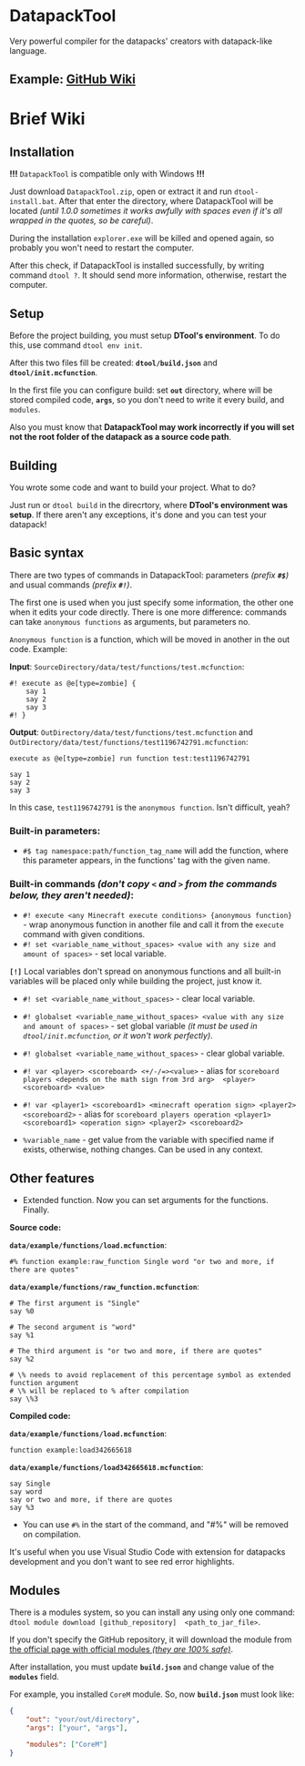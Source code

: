 # DatapackTool
Very powerful compiler for the datapacks' creators with datapack-like language.

## Example: [GitHub Wiki](https://github.com/LeonidMem/DatapackTool/wiki/Example)

# Brief Wiki

## Installation
**!!!** `DatapackTool` is compatible only with Windows **!!!**

Just download `DatapackTool.zip`, open or extract it and run `dtool-install.bat`. After that enter the directory, where 
DatapackTool will be located *(until 1.0.0 sometimes it works awfully with spaces even if it's all wrapped in the quotes, 
so be careful)*.

During the installation `explorer.exe` will be killed and opened again, so probably you won't need to restart the computer.

After this check, if DatapackTool is installed successfully, by writing command `dtool ?`. It should send more information, 
otherwise, restart the computer.

## Setup

Before the project building, you must setup **DTool's environment**. To do this, use command `dtool env init`.

After this two files fill be created: **`dtool/build.json`** and **`dtool/init.mcfunction`**.

In the first file you can configure build: set **`out`** directory, where will be stored compiled code, **`args`**, 
so you don't need to write it every build, and `modules`.

Also you must know that **DatapackTool may work incorrectly if you will set not the root folder of the datapack as 
a source code path**.

## Building

You wrote some code and want to build your project. What to do?

Just run or `dtool build` in the direcrtory, where **DTool's environment was setup**. If there aren't any exceptions, 
it's done and you can test your datapack!

## Basic syntax

There are two types of commands in DatapackTool: parameters *(prefix **`#$`**)* and usual commands *(prefix **`#!`**)*.

The first one is used when you just specify some information, the other one when it edits your code directly. There is 
one more difference: commands can take `anonymous functions` as arguments, but parameters no.

`Anonymous function` is a function, which will be moved in another in the out code. Example:

**Input**: `SourceDirectory/data/test/functions/test.mcfunction`:
```
#! execute as @e[type=zombie] {
    say 1
    say 2
    say 3
#! }
```

**Output**: `OutDirectory/data/test/functions/test.mcfunction` and `OutDirectory/data/test/functions/test1196742791.mcfunction`:
```
execute as @e[type=zombie] run function test:test1196742791
```

```
say 1
say 2
say 3
```

In this case, `test1196742791` is the `anonymous function`. Isn't difficult, yeah?


### Built-in parameters:
* `#$ tag namespace:path/function_tag_name` will add the function, where this parameter appears, in the functions' tag 
with the given name.

### Built-in commands *(don't copy `<` and `>` from the commands below, they aren't needed)*:
* `#! execute <any Minecraft execute conditions> {anonymous function}` - wrap anonymous function in another file and call 
  it from the `execute` command with given conditions.
* `#! set <variable_name_without_spaces> <value with any size and amount of spaces>` - set local variable.

**`[!]`** Local variables don't spread on anonymous functions and all built-in variables will be placed only while 
building the project, just know it.

* `#! set <variable_name_without_spaces>` - clear local variable.

* `#! globalset <variable_name_without_spaces> <value with any size and amount of spaces>` - set global variable *(it 
  must be used in `dtool/init.mcfunction`, or it won't work perfectly)*.

* `#! globalset <variable_name_without_spaces>` - clear global variable.

* `#! var <player> <scoreboard> <+/-/=><value>` - alias for `scoreboard players <depends on the math sign from 3rd arg> 
  <player> <scoreboard> <value>`

* `#! var <player1> <scoreboard1> <minecraft operation sign> <player2> <scoreboard2>` - alias for
  `scoreboard players operation <player1> <scoreboard1> <operation sign> <player2> <scoreboard2>`

* `%variable_name` - get value from the variable with specified name if exists, otherwise, nothing changes.
Can be used in any context.

## Other features
* Extended function. Now you can set arguments for the functions. Finally.

**Source code:**

**`data/example/functions/load.mcfunction`**:
```
#% function example:raw_function Single word "or two and more, if there are quotes"
```

**`data/example/functions/raw_function.mcfunction`**:
```
# The first argument is "Single"
say %0

# The second argument is "word"
say %1

# The third argument is "or two and more, if there are quotes"
say %2

# \% needs to avoid replacement of this percentage symbol as extended function argument
# \% will be replaced to % after compilation
say \%3
```

**Compiled code:**

**`data/example/functions/load.mcfunction`**:
```
function example:load342665618
```

**`data/example/functions/load342665618.mcfunction`**:
```
say Single
say word
say or two and more, if there are quotes
say %3
```

* You can use `#%` in the start of the command, and "#%" will be removed on compilation.

It's useful when you use Visual Studio Code with extension for datapacks development and you don't want to see 
red error highlights.

## Modules

There is a modules system, so you can install any using only one command: `dtool module download [github_repository] 
<path_to_jar_file>`.

If you don't specify the GitHub repository, it will download the module from
[the official page with official modules *(they are 100% safe)*](https://github.com/LeonidMem/DatapackTool-Modules).

After installation, you must update **`build.json`** and change value of the **`modules`** field.

For example, you installed `CoreM` module. So, now **`build.json`** must look like:
```json
{
    "out": "your/out/directory",
    "args": ["your", "args"],
    
    "modules": ["CoreM"]
}
```
